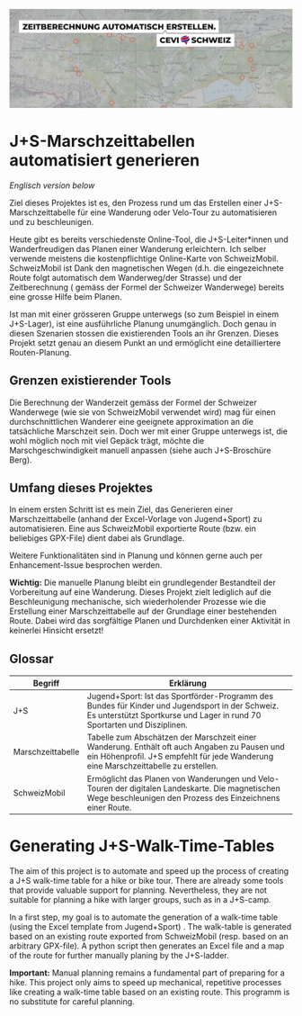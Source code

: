 ![Claim Image](imgs/Claim.png)

# J+S-Marschzeittabellen automatisiert generieren

_Englisch version below_

Ziel dieses Projektes ist es, den Prozess rund um das Erstellen einer J+S-Marschzeittabelle für eine Wanderung oder
Velo-Tour zu automatisieren und zu beschleunigen.

Heute gibt es bereits verschiedenste Online-Tool, die J+S-Leiter*innen und Wanderfreudigen das Planen einer Wanderung
erleichtern. Ich selber verwende meistens die kostenpflichtige Online-Karte von SchweizMobil. SchweizMobil ist Dank den
magnetischen Wegen (d.h. die eingezeichnete Route folgt automatisch dem Wanderweg/der Strasse) und der Zeitberechnung (
gemäss der Formel der Schweizer Wanderwege) bereits eine grosse Hilfe beim Planen.

Ist man mit einer grösseren Gruppe unterwegs (so zum Beispiel in einem J+S-Lager), ist eine ausführliche Planung
unumgänglich. Doch genau in diesen Szenarien stossen die existierenden Tools an ihr Grenzen. Dieses Projekt setzt genau
an diesem Punkt an und ermöglicht eine detailliertere Routen-Planung.

## Grenzen existierender Tools

Die Berechnung der Wanderzeit gemäss der Formel der Schweizer Wanderwege (wie sie von SchweizMobil verwendet wird)  mag
für einen durchschnittlichen Wanderer eine geeignete approximation an die tatsächliche Marschzeit sein. Doch wer mit
einer Gruppe unterwegs ist, die wohl möglich noch mit viel Gepäck trägt, möchte die Marschgeschwindigkeit manuell
anpassen (siehe auch J+S-Broschüre Berg).

## Umfang dieses Projektes

In einem ersten Schritt ist es mein Ziel, das Generieren einer Marschzeittabelle (anhand der Excel-Vorlage von
Jugend+Sport) zu automatisieren. Eine aus SchweizMobil exportierte Route (bzw. ein beliebiges GPX-File) dient dabei als
Grundlage.

Weitere Funktionalitäten sind in Planung und können gerne auch per Enhancement-Issue besprochen werden.

**Wichtig:** Die manuelle Planung bleibt ein grundlegender Bestandteil der Vorbereitung auf eine Wanderung. Dieses
Projekt zielt lediglich auf die Beschleunigung mechanische, sich wiederholender Prozesse wie die Erstellung einer
Marschzeittabelle auf der Grundlage einer bestehenden Route. Dabei wird das sorgfältige Planen und Durchdenken einer
Aktivität in keinerlei Hinsicht ersetzt!

## Glossar

Begriff | Erklärung
-------- | -------- |
J+S   | Jugend+Sport: Ist das Sportförder-Programm des Bundes für Kinder und Jugendsport in der Schweiz. Es unterstützt  Sportkurse und Lager in rund 70 Sportarten und Disziplinen. |
Marschzeittabelle | Tabelle zum Abschätzen der Marschzeit einer Wanderung. Enthält oft auch Angaben zu Pausen und ein Höhenprofil. J+S empfehlt für jede Wanderung eine Marschzeittabelle zu erstellen. |
SchweizMobil | Ermöglicht das Planen von Wanderungen und Velo-Touren der digitalen Landeskarte. Die magnetischen Wege beschleunigen den Prozess des Einzeichnens einer Route.

# Generating J+S-Walk-Time-Tables

The aim of this project is to automate and speed up the process of creating a J+S walk-time table for a hike or bike
tour. There are already some tools that provide valuable support for planning. Nevertheless, they are not suitable for
planning a hike with larger groups, such as in a J+S-camp.

In a first step, my goal is to automate the generation of a walk-time table (using the Excel template from Jugend+Sport)
. The walk-table is generated based on an existing route exported from SchweizMobil (resp. based on an arbitrary
GPX-file). A python script then generates an Excel file and a map of the route for further manually planing by the
J+S-ladder.

**Important:** Manual planning remains a fundamental part of preparing for a hike. This project only aims to speed up
mechanical, repetitive processes like creating a walk-time table based on an existing route. This programm is no
substitute for careful planning.



